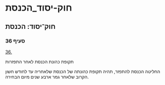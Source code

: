 # חוק-יסוד_הכנסת

## חוק־יסוד: הכנסת

### סעיף 36

[36.](https://he.wikisource.org/wiki/%D7%97%D7%95%D7%A7-%D7%99%D7%A1%D7%95%D7%93:_%D7%94%D7%9B%D7%A0%D7%A1%D7%AA#%D7%A1%D7%A2%D7%99%D7%A3_36)

תקופת כהונת הכנסת לאחר התפזרות

החליטה הכנסת להתפזר, תהיה תקופת כהונתה של הכנסת שלאחריה עד לחודש חשון הקרוב שלאחר גמר ארבע שנים מיום הבחירה.